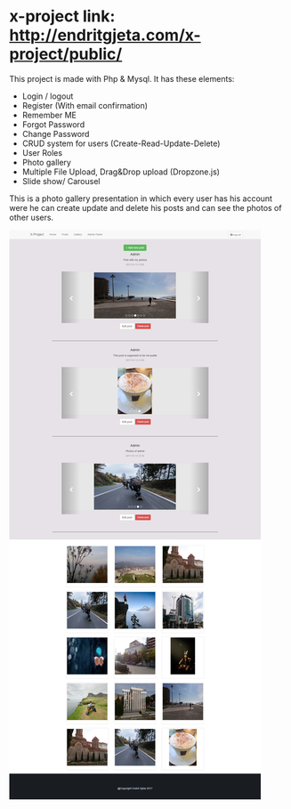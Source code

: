 # x-project   link: http://endritgjeta.com/x-project/public/ 
This project is made with Php & Mysql.
It has these elements:

- Login / logout
- Register (With email confirmation)
- Remember ME
- Forgot Password
- Change Password
- CRUD system for users (Create-Read-Update-Delete)
- User Roles
- Photo gallery
- Multiple File Upload, Drag&Drop upload (Dropzone.js)
- Slide show/ Carousel

This is a photo gallery presentation in which every user has his account were he can create update and delete his posts and can see the photos of other users. 

 <img src= "https://github.com/endrit91/x-project/blob/master/x-project.png"/>

 
